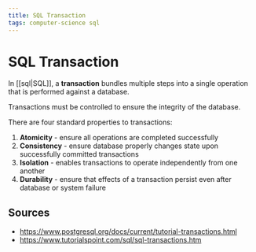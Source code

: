 ```yaml
---
title: SQL Transaction
tags: computer-science sql
---
```


# SQL Transaction

In [[sql|SQL]], a **transaction** bundles multiple steps into a single operation that is performed against a database.

Transactions must be controlled to ensure the integrity of the database.

There are four standard properties to transactions:

1. **Atomicity** - ensure all operations are completed successfully
2. **Consistency** - ensure database properly changes state upon successfully committed transactions
3. **Isolation** - enables transactions to operate independently from one another
4. **Durability** - ensure that effects of a transaction persist even after database or system failure

## Sources

- <https://www.postgresql.org/docs/current/tutorial-transactions.html>
- <https://www.tutorialspoint.com/sql/sql-transactions.htm> 
